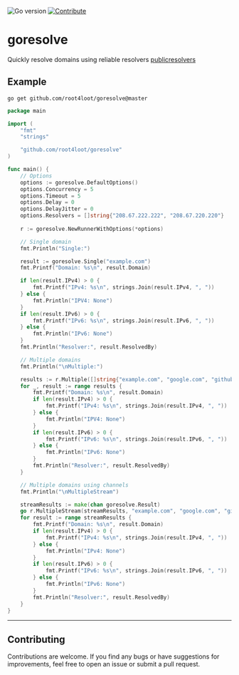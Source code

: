 ![Go version](https://img.shields.io/badge/Go-v1.19-blue.svg) [![Contribute](https://img.shields.io/badge/Contribute-Welcome-green.svg)](CONTRIBUTING.md)

# goresolve

Quickly resolve domains using reliable resolvers [publicresolvers](https://github.com/root4loot/publicresolvers)

## Example
```
go get github.com/root4loot/goresolve@master
```

```go
package main

import (
	"fmt"
	"strings"

	"github.com/root4loot/goresolve"
)

func main() {
	// Options
	options := goresolve.DefaultOptions()
	options.Concurrency = 5
	options.Timeout = 5
	options.Delay = 0
	options.DelayJitter = 0
	options.Resolvers = []string{"208.67.222.222", "208.67.220.220"}
	
	r := goresolve.NewRunnerWithOptions(*options)

	// Single domain
	fmt.Println("Single:")

	result := goresolve.Single("example.com")
	fmt.Printf("Domain: %s\n", result.Domain)

	if len(result.IPv4) > 0 {
		fmt.Printf("IPv4: %s\n", strings.Join(result.IPv4, ", "))
	} else {
		fmt.Println("IPV4: None")
	}
	if len(result.IPv6) > 0 {
		fmt.Printf("IPv6: %s\n", strings.Join(result.IPv6, ", "))
	} else {
		fmt.Println("IPv6: None")
	}
	fmt.Println("Resolver:", result.ResolvedBy)

	// Multiple domains
	fmt.Println("\nMultiple:")

	results := r.Multiple([]string{"example.com", "google.com", "github.com"})
	for _, result := range results {
		fmt.Printf("Domain: %s\n", result.Domain)
		if len(result.IPv4) > 0 {
			fmt.Printf("IPv4: %s\n", strings.Join(result.IPv4, ", "))
		} else {
			fmt.Println("IPV4: None")
		}
		if len(result.IPv6) > 0 {
			fmt.Printf("IPv6: %s\n", strings.Join(result.IPv6, ", "))
		} else {
			fmt.Println("IPv6: None")
		}
		fmt.Println("Resolver:", result.ResolvedBy)
	}

	// Multiple domains using channels
	fmt.Println("\nMultipleStream")

	streamResults := make(chan goresolve.Result)
	go r.MultipleStream(streamResults, "example.com", "google.com", "github.com")
	for result := range streamResults {
		fmt.Printf("Domain: %s\n", result.Domain)
		if len(result.IPv4) > 0 {
			fmt.Printf("IPv4: %s\n", strings.Join(result.IPv4, ", "))
		} else {
			fmt.Println("IPv4: None")
		}
		if len(result.IPv6) > 0 {
			fmt.Printf("IPv6: %s\n", strings.Join(result.IPv6, ", "))
		} else {
			fmt.Println("IPv6: None")
		}
		fmt.Println("Resolver:", result.ResolvedBy)
	}
}
```

---

## Contributing

Contributions are welcome. If you find any bugs or have suggestions for improvements, feel free to open an issue or submit a pull request.
